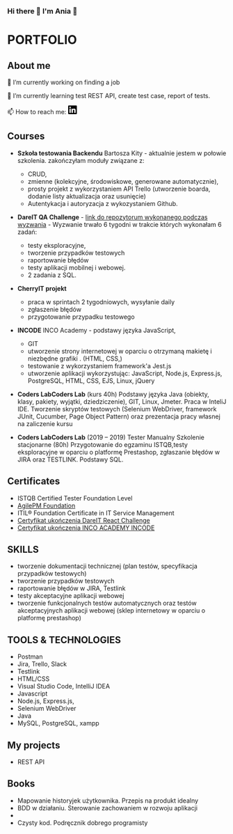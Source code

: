 ### Hi there 👋 I'm Ania :slightly_smiling_face:

<!--
**AneczkaH/AneczkaH** is a ✨ _special_ ✨ repository because its `README.md` (this file) appears on your GitHub profile.

Here are some ideas to get you started:

- 🔭 I’m currently working on ...
- 🌱 I’m currently learning ...
- 👯 I’m looking to collaborate on ...
- 🤔 I’m looking for help with ...
- 💬 Ask me about ...
- 📫 How to reach me: ...
- 😄 Pronouns: ...
- ⚡ Fun fact: ...
-->

# PORTFOLIO

## About me

 🔭 I’m currently working on finding a job 

 🌱 I’m currently learning test REST API, create test case, report of tests.

 📫 How to reach me: 
 [<img src="/icons/linkedin.svg"  width="20" height="20">](https://www.linkedin.com/in/anna-ha%C5%82as/)
 
## Courses
- **Szkoła testowania Backendu** Bartosza Kity - aktualnie jestem w połowie szkolenia. zakończyłam moduły związane z:
    - CRUD, 
    - zmienne (kolekcyjne, środowiskowe, generowane automatycznie), 
    - prosty projekt z wykorzystaniem API Trello (utworzenie boarda, dodanie listy aktualizacja oraz usunięcie)
    - Autentykacja i autoryzacja z wykozystaniem Github.

- **DareIT QA Challenge** - [link do repozytorum wykonanego podczas wyzwania](https://github.com/AneczkaH/challenge_portfolio_Ania) - Wyzwanie trwało 6 tygodni w trakcie których wykonałam 6 zadań:
    - testy eksploracyjne, 
    - tworzenie przypadków testowych
    - raportowanie błędów 
    - testy aplikacji mobilnej i webowej.
    - 2 zadania z SQL.
 - **CherryIT projekt**
    - praca w sprintach 2 tygodniowych, wysyłanie daily
    - zgłaszenie błędów
    - przygotowanie przypadku testowego
    
 - **INCODE** INCO Academy - podstawy języka JavaScript,
    - GIT
    - utworzenie strony internetowej w oparciu o otrzymaną makietę i niezbędne grafiki . (HTML, CSS,)
    - testowanie z wykorzystaniem framework'a Jest.js
    - utworzenie aplikacji wykorzystując: JavaScript, Node.js, Express.js, PostgreSQL, HTML, CSS, EJS, Linux, jQuery

- **Coders LabCoders Lab** (kurs 40h) Podstawy języka Java (obiekty, klasy, pakiety, wyjątki, dziedziczenie), GIT, Linux, Jmeter. Praca w InteliJ IDE. Tworzenie skryptów testowych (Selenium WebDriver, framework JUnit, Cucumber, Page Object Pattern) oraz prezentacja pracy własnej na zaliczenie kursu
- **Coders LabCoders Lab** (2019 – 2019) Tester Manualny
Szkolenie stacjonarne (80h) Przygotowanie do egzaminu ISTQB,testy eksploracyjne w oparciu o platformę Prestashop, zgłaszanie błędów w JIRA oraz TESTLINK. Podstawy SQL.
 

## Certificates

- ISTQB Certified Tester Foundation Level
- [AgilePM Foundation ](https://www.credly.com/badges/0f978576-0fbd-4083-84b2-f614618f0fda?source=linked_in_profile)
- ITIL® Foundation Certificate in IT Service Management
- [Certyfikat ukończenia DareIT React Challenge](https://drive.google.com/file/d/1Z2p_eLxy3FVzp3fZs7Od1H3y2pPR7YA0/view?usp=sharing)
- [Certyfikat ukończenia INCO ACADEMY INCODE](https://drive.google.com/file/d/1URwmFrVsZSEpvf_3XvN0ZPixMLq12XhF/view?usp=sharing)

## SKILLS

- tworzenie dokumentacji technicznej (plan
testów, specyfikacja przypadków testowych)
- tworzenie przypadków testowych
- raportowanie błędów w JIRA, Testlink
- testy akceptacyjne aplikacji webowej
- tworzenie funkcjonalnych testów
automatycznych oraz testów akceptacyjnych
aplikacji webowej (sklep internetowy w
oparciu o platformę prestashop)

## TOOLS & TECHNOLOGIES

- Postman
- Jira, Trello, Slack
- Testlink
- HTML/CSS
- Visual Studio Code, IntelliJ IDEA
- Javascript
- Node.js, Express.js,
- Selenium WebDriver
- Java
- MySQL, PostgreSQL, xampp


## My projects

- REST API 


 ## Books
- Mapowanie historyjek użytkownika. Przepis na produkt idealny
- BDD w działaniu. Sterowanie zachowaniem w rozwoju aplikacji
-
- Czysty kod. Podręcznik dobrego programisty
